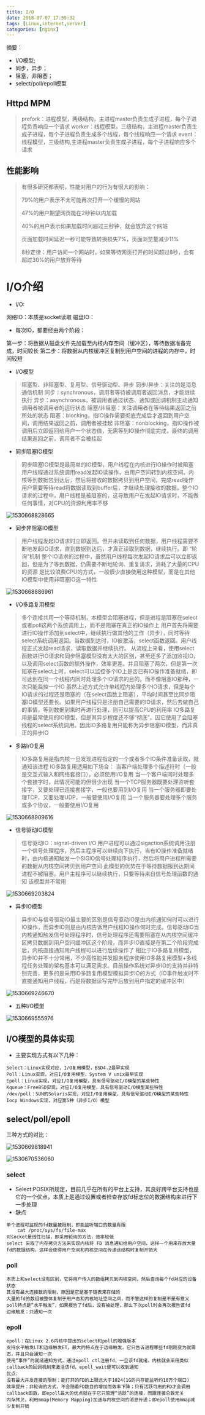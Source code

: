 ```yaml
---
title: I/O
date: 2018-07-07 17:59:32
tags: [Linux,internet,server]
categories: [nginx]
---
```


摘要：

- I/O模型;
- 同步，异步；
- 阻塞，非阻塞；
- select/poll/epoll模型

## Httpd MPM

> prefork：进程模型，两级结构，主进程master负责生成子进程，每个子进程负责响应一个请求
> worker：线程模型，三级结构，主进程master负责生成子进程，每个子进程负责生成多个线程，每个线程响应一个请求
> event：线程模型，三级结构,主进程master负责生成子进程，每个子进程响应多个请求

## 性能影响

>有很多研究都表明，性能对用户的行为有很大的影响：
>
>79%的用户表示不太可能再次打开一个缓慢的网站
>
>47%的用户期望网页能在2秒钟以内加载
>
>40%的用户表示如果加载时间超过三秒钟，就会放弃这个网站
>
>页面加载时间延迟一秒可能导致转换损失7%，页面浏览量减少11%
>
>8秒定律：用户访问一个网站时，如果等待网页打开的时间超过8秒，会有超过30%的用户放弃等待

# I/O介绍

- I/O:

网络IO：本质是socket读取
磁盘IO：

- 每次IO，都要经由两个阶段：

第一步：将数据从磁盘文件先加载至内核内存空间（缓冲区），等待数据准备完成，时间较长
第二步：将数据从内核缓冲区复制到用户空间的进程的内存中，时间较短

- I/O模型

> 阻塞型、非阻塞型、复用型、信号驱动型、异步
> 同步/异步：关注的是消息通信机制
> 同步：synchronous，调用者等待被调用者返回消息，才能继续执行
> 异步：asynchronous，被调用者通过状态、通知或回调机制主动通知调用者被调用者的运行状态
> 阻塞/非阻塞：关注调用者在等待结果返回之前所处的状态
> 阻塞：blocking，指IO操作需要彻底完成后才返回到用户空间，调用结果返回之前，调用者被挂起
> 非阻塞：nonblocking，指IO操作被调用后立即返回给用户一个状态值，无需等到IO操作彻底完成，最终的调用结果返回之前，调用者不会被挂起

- 同步阻塞IO模型

> 同步阻塞IO模型是最简单的IO模型，用户线程在内核进行IO操作时被阻塞
> 用户线程通过系统调用read发起IO读操作，由用户空间转到内核空间。内核等到数据包到达后，然后将接收的数据拷贝到用户空间，完成read操作
> 用户需要等待read将数据读取到buffer后，才继续处理接收的数据。整个IO请求的过程中，用户线程是被阻塞的，这导致用户在发起IO请求时，不能做任何事情，对CPU的资源利用率不够



![1530668828665](http://pic.fenghong.tech/1530668828665.png)

- 同步非阻塞IO模型

> 用户线程发起IO请求时立即返回。但并未读取到任何数据，用户线程需要不断地发起IO请求，直到数据到达后，才真正读取到数据，继续执行。即 “轮询”机制
> 整个IO请求的过程中，虽然用户线程每次发起IO请求后可以立即返回，但是为了等到数据，仍需要不断地轮询、重复请求，消耗了大量的CPU的资源
> 是比较浪费CPU的方式，一般很少直接使用这种模型，而是在其他IO模型中使用非阻塞IO这一特性

![1530668886961](http://pic.fenghong.tech/1530668886961.png)

- I/O多路复用模型
> 多个连接共用一个等待机制，本模型会阻塞进程，但是进程是阻塞在select或者poll这两个系统调用上，而不是阻塞在真正的IO操作上
> 用户首先将需要进行IO操作添加到select中，继续执行做其他的工作（异步），同时等待select系统调用返回。当数据到达时，IO被激活，select函数返回。用户线程正式发起read请求，读取数据并继续执行。
> 从流程上来看，使用select函数进行IO请求和同步阻塞模型没有太大的区别，甚至还多了添加监视IO，以及调用select函数的额外操作，效率更差。并且阻塞了两次，但是第一次阻塞在select上时，select可以监控多个IO上是否已有IO操作准备就绪，即可达到在同一个线程内同时处理多个IO请求的目的。而不像阻塞IO那种，一次只能监控一个IO
> 虽然上述方式允许单线程内处理多个IO请求，但是每个IO请求的过程还是阻塞的（在select函数上阻塞），平均时间甚至比同步阻塞IO模型还要长。如果用户线程只是注册自己需要的IO请求，然后去做自己的事情，等到数据到来时再进行处理，则可以提高CPU的利用率
> IO多路复用是最常使用的IO模型，但是其异步程度还不够“彻底”，因它使用了会阻塞线程的select系统调用。因此IO多路复用只能称为异步阻塞IO模型，而非真正的异步IO

- 多路I/O复用

> IO多路复用是指内核一旦发现进程指定的一个或者多个IO条件准备读取，就通知该进程
> IO多路复用适用如下场合：
> 当客户端处理多个描述符时（一般是交互式输入和网络套接口），必须使用I/O复用
> 当一个客户端同时处理多个套接字时，此情况可能的但很少出现
> 当一个TCP服务器既要处理监听套接字，又要处理已连接套接字，一般也要用到I/O复用
> 当一个服务器即要处理TCP，又要处理UDP，一般要使用I/O复用
> 当一个服务器要处理多个服务或多个协议，一般要使用I/O复用

![1530668909616](http://pic.fenghong.tech/1530668909616.png)

- 信号驱动IO模型

> 信号驱动IO：signal-driven I/O
> 用户进程可以通过sigaction系统调用注册一个信号处理程序，然后主程序可以继续向下执行，当有IO操作准备就绪时，由内核通知触发一个SIGIO信号处理程序执行，然后将用户进程所需要的数据从内核空间拷贝到用户空间
> 此模型的优势在于等待数据报到达期间进程不被阻塞。用户主程序可以继续执行，只要等待来自信号处理函数的通知
> 该模型并不常用

![1530669203824](http://pic.fenghong.tech/1530669203824.png)

- 异步IO模型

> 异步IO与信号驱动IO最主要的区别是信号驱动IO是由内核通知何时可以进行IO操作，而异步IO则是由内核告诉用户线程IO操作何时完成。信号驱动IO当内核通知触发信号处理程序时，信号处理程序还需要阻塞在从内核空间缓冲区拷贝数据到用户空间缓冲区这个阶段，而异步IO直接是在第二个阶段完成后，内核直接通知用户线程可以进行后续操作了
> 相比于IO多路复用模型，异步IO并不十分常用，不少高性能并发服务程序使用IO多路复用模型+多线程任务处理的架构基本可以满足需求。目前操作系统对异步IO的支持并非特别完善，更多的是采用IO多路复用模型模拟异步IO的方式（IO事件触发时不直接通知用户线程，而是将数据读写完毕后放到用户指定的缓冲区中）

![1530669246670](http://pic.fenghong.tech/1530669246670.png)

- 五种I/O模型

![1530669555976](http://pic.fenghong.tech/1530669555976.png)

## I/O模型的具体实现

- 主要实现方式有以下几种：

```
Select：Linux实现对应，I/O复用模型，BSD4.2最早实现
Poll：Linux实现，对应I/O复用模型，System V unix最早实现
Epoll：Linux实现，对应I/O复用模型，具有信号驱动I/O模型的某些特性
Kqueue：FreeBSD实现，对应I/O复用模型，具有信号驱动I/O模型某些特性
/dev/poll：SUN的Solaris实现，对应I/O复用模型，具有信号驱动I/O模型的某些特性
Iocp Windows实现，对应第5种（异步I/O）模型
```
## select/poll/epoll

三种方式的对比：

![1530669818941](http://pic.fenghong.tech/1530669818941.png)

![1530670536060](http://pic.fenghong.tech/1530670536060.png)

### select

- Select:POSIX所规定，目前几乎在所有的平台上支持，其良好跨平台支持也是它的一个优点，本质上是通过设置或者检查存放fd标志位的数据结构来进行下一步处理
- 缺点

```
单个进程可监视的fd数量被限制，即能监听端口的数量有限
	cat /proc/sys/fs/file-max
对socket是线性扫描，即采用轮询的方法，效率较低
select 采取了内存拷贝方法来实现内核将 FD 消息通知给用户空间，这样一个用来存放大量fd的数据结构，这样会使得用户空间和内核空间在传递该结构时复制开销大
```
### poll

```
本质上和select没有区别，它将用户传入的数组拷贝到内核空间，然后查询每个fd对应的设备状态
其没有最大连接数的限制，原因是它是基于链表来存储的
大量的fd的数组被整体复制于用户态和内核地址空间之间，而不管这样的复制是不是有意义
poll特点是“水平触发”，如果报告了fd后，没有被处理，那么下次poll时会再次报告该fd
边缘触发：只通知一次
```
### epoll

```
epoll：在Linux 2.6内核中提出的select和poll的增强版本
支持水平触发LT和边缘触发ET，最大的特点在于边缘触发，它只告诉进程哪些fd刚刚变为就需态，并且只会通知一次
使用“事件”的就绪通知方式，通过epoll_ctl注册fd，一旦该fd就绪，内核就会采用类似callback的回调机制来激活该fd，epoll_wait便可以收到通知
优点:
没有最大并发连接的限制：能打开的FD的上限远大于1024(1G的内存能监听约10万个端口)
效率提升：非轮询的方式，不会随着FD数目的增加而效率下降；只有活跃可用的FD才会调用callback函数，即epoll最大的优点就在于它只管理“活跃”的连接，而跟连接总数无关
内存拷贝，利用mmap(Memory Mapping)加速与内核空间的消息传递；即epoll使用mmap减少复制开销
```